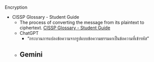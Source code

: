 Encryption

- CISSP Glossary - Student Guide
  - The process of converting the message from its plaintext to ciphertext.
[CISSP Glossary - Student Guide]([https://github.com/Nisita0309/Nisita.github.io](https://www.isc2.org/certifications/cissp/cissp-student-glossary#e))
  - ChatGPT
      - “กระบวนการแปลงข้อความจากรูปแบบข้อความธรรมดาเป็นข้อความที่เข้ารหัส”
  - Gemini
      - 
